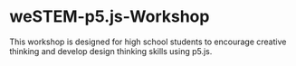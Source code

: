 # weSTEM-p5.js-Workshop
This workshop is designed for high school students to encourage creative thinking and develop design thinking skills using p5.js. 
